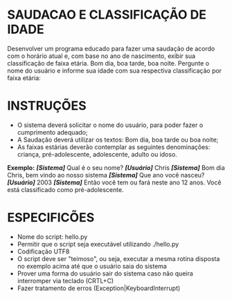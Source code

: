 SAUDACAO E CLASSIFICAÇÃO DE IDADE
==============

Desenvolver um programa educado para fazer uma saudação de acordo com o horário atual e, com base no ano de nascimento, exibir sua classificação de faixa etária.
Bom dia, boa tarde, boa noite.
Pergunte o nome do usuário e informe sua idade com sua respectiva classificação por faixa etária: 

**INSTRUÇÕES**
==================
- O sistema deverá solicitar o nome do usuário, para poder fazer o cumprimento adequado;
- A Saudação deverá utilizar os textos: Bom dia, boa tarde ou boa noite;
- As faixas estárias deverão contemplar as seguintes denominações: criança, pré-adolescente, adolescente, adulto ou idoso.

**Exemplo:**
***[Sistema]*** Qual é o seu nome? 
***[Usuário]*** Chris
***[Sistema]*** Bom dia Chris, bem vindo ao nosso sistema
***[Sistema]*** Que ano você nasceu?
***[Usuário]*** 2003
***[Sistema]*** Então você tem ou fará neste ano 12 anos. Você está classificado como pré-adolescente.


**ESPECIFICÕES**
==================
- Nome do script: hello.py
- Permitir que o script seja executável utilizando ./hello.py
- Codificação UTF8
- O script deve ser "teimoso", ou seja, executar a mesma rotina disposta no exemplo acima até que o usuário saia do sistema
- Prover uma forma do usuário sair do sistema caso não queira interromper via teclado (CRTL+C)
- Fazer tratamento de erros (Exception|KeyboardInterrupt)
